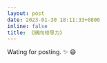 ```yaml
---
layout: post
date: 2023-01-30 18:11:33+0800
inline: false
title: 《横向领导力》
---
```


Wating for posting. :sparkles: :smile:

